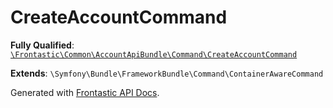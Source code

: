 #  CreateAccountCommand

**Fully Qualified**: [`\Frontastic\Common\AccountApiBundle\Command\CreateAccountCommand`](../../../../src/php/AccountApiBundle/Command/CreateAccountCommand.php)

**Extends**: `\Symfony\Bundle\FrameworkBundle\Command\ContainerAwareCommand`

Generated with [Frontastic API Docs](https://github.com/FrontasticGmbH/apidocs).
